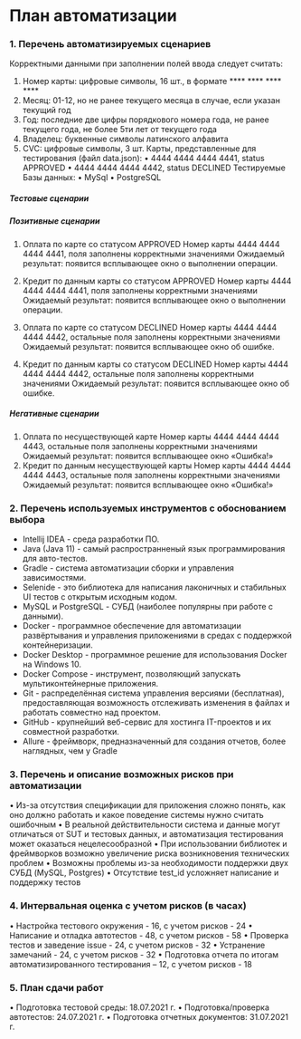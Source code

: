 # План автоматизации
###  1. Перечень автоматизируемых сценариев
Корректными данными при заполнении полей ввода следует считать:
1.	Номер карты: цифровые символы, 16 шт., в формате **** **** **** ****
2.	Месяц: 01-12, но не ранее текущего месяца в случае, если указан текущий год
3.	Год: последние две цифры порядкового номера года, не ранее текущего года, не более 5ти лет от текущего года
4.	Владелец: буквенные символы латинского алфавита
5.	CVC: цифровые символы, 3 шт.
Карты, представленные для тестирования (файл data.json):
•	4444 4444 4444 4441, status APPROVED
•	4444 4444 4444 4442, status DECLINED
Тестируемые Базы данных:
•	MySql
•	PostgreSQL
##### Тестовые сценарии
##### Позитивные сценарии
1.	Оплата по карте со статусом APPROVED
Номер карты 4444 4444 4444 4441,  поля заполнены корректными значениями
Ожидаемый результат: появится всплывающее окно о выполнении операции.
2.	Кредит по данным карты со статусом APPROVED
Номер карты 4444 4444 4444 4441, поля заполнены корректными значениями
Ожидаемый результат: появится всплывающее окно о выполнении операции. 

3.	Оплата по карте со статусом DECLINED
Номер карты 4444 4444 4444 4442, остальные поля заполнены корректными значениями
Ожидаемый результат: появится всплывающее окно об ошибке.
4.	Кредит по данным карты со статусом DECLINED
Номер карты 4444 4444 4444 4442, остальные поля заполнены корректными значениями
Ожидаемый результат: появится всплывающее окно об ошибке.

#####  Негативные сценарии
1.	Оплата по несуществующей карте
Номер карты 4444 4444 4444 4443, остальные поля заполнены корректными значениями
Ожидаемый результат: появится всплывающее окно «Ошибка!»
2.	Кредит по данным несуществующей карты
Номер карты 4444 4444 4444 4443, остальные поля заполнены корректными значениями
Ожидаемый результат: появится всплывающее окно «Ошибка!»
### 2. Перечень используемых инструментов с обоснованием выбора
   * Intellij IDEA -  среда разработки ПО.
   * Java (Java 11) - самый распространненый язык программирования для авто-тестов.
   * Gradle - система автоматизации сборки и управления зависимостями.
   * Selenide - это библиотека для написания лаконичных и стабильных UI тестов с открытым исходным кодом. 
   * MySQL и PostgreSQL - СУБД (наиболее популярны при работе с данными).
   * Docker - программное обеспечение для автоматизации развёртывания и управления приложениями в средах с поддержкой контейнеризации.
   * Docker Desktop - программное решение для использования Docker на Windows 10.
   * Docker Compose - инструмент, позволяющий запускать мультиконтейнерные приложения.
   * Git - распределённая система управления версиями (бесплатная), предоставляющая возможность отслеживать изменения в файлах и работать совместно над проектом.
   * GitHub - крупнейший веб-сервис для хостинга IT-проектов и их совместной разработки.
   * Allure - фреймворк, предназначенный для создания отчетов, более наглядных, чем у Gradle
### 3. Перечень и описание возможных рисков при автоматизации
•	Из-за отсутствия спецификации для приложения сложно понять, как оно должно работать и какое поведение системы нужно считать ошибочным
•	В реальной действительности система и данные могут отличаться от SUT и тестовых данных, и автоматизация тестирования может оказаться нецелесообразной
•	При использовании библиотек и фреймворков возможно увеличение риска возникновения технических проблем
•	Возможны проблемы из-за необходимости поддержки двух СУБД (MySQL, Postgres)
•	Отсутствие test_id усложняет написание и поддержку тестов
### 4. Интервальная оценка с учетом рисков (в часах)
•	Настройка тестового окружения - 16, с учетом рисков - 24
•	 Написание и отладка автотестов -  48, с учетом рисков - 58
•	Проверка тестов и заведение issue - 24, с учетом рисков - 32
•	Устранение замечаний - 24, с учетом рисков  - 32
•	Подготовка отчета по итогам автоматизированного тестирования – 12, с учетом рисков  - 18

### 5. План сдачи работ

•	Подготовка тестовой среды: 18.07.2021 г.
•	Подготовка/проверка автотестов: 24.07.2021 г.
•	Подготовка отчетных документов: 31.07.2021 г.

